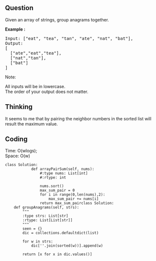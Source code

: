 ## Question
Given an array of strings, group anagrams together.

**Example :**   
<pre>
Input: ["eat", "tea", "tan", "ate", "nat", "bat"],
Output:
[
  ["ate","eat","tea"],
  ["nat","tan"],
  ["bat"]
]
</pre>

Note:<br>

All inputs will be in lowercase.<br>
The order of your output does not matter.

## Thinking
It seems to me that by pairing the neighbor numbers in the sorted list will result the maximum value.

## Coding
Time: O(wlogs); <br>
Space: O(w)
```python3
class Solution:
            def arrayPairSum(self, nums):
                #:type nums: List[int]
                #:rtype: int

                nums.sort()
                max_sum_pair = 0
                for i in range(0,len(nums),2):
                    max_sum_pair += nums[i] 
                return max_sum_pairclass Solution:
    def groupAnagrams(self, strs):
        """
        :type strs: List[str]
        :rtype: List[List[str]]
        """
        seen = {}
        dic = collections.defaultdict(list)
        
        for w in strs:
            dic[''.join(sorted(w))].append(w)
            
        return [x for x in dic.values()]
```

